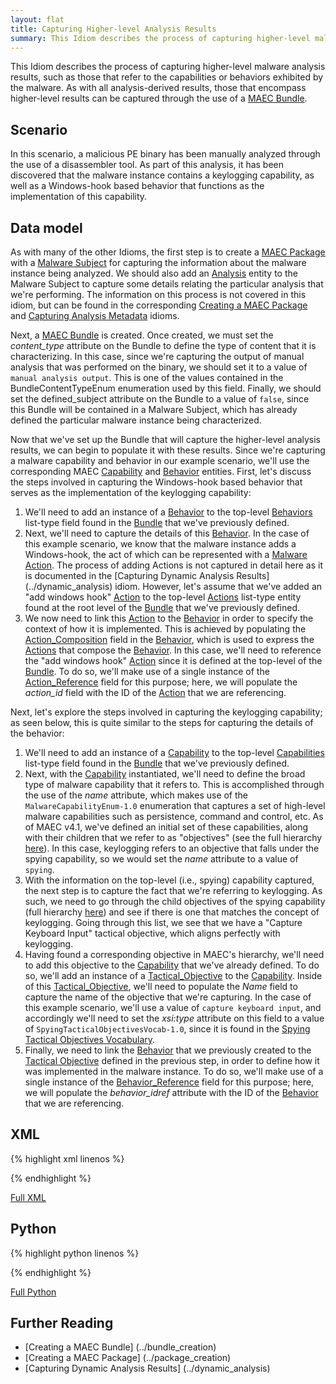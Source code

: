 ```yaml
---
layout: flat
title: Capturing Higher-level Analysis Results
summary: This Idiom describes the process of capturing higher-level malware analysis results, such as those that refer to the capabilities or behaviors exhibited by the malware.
---
```


This Idiom describes the process of capturing higher-level malware analysis results, such as those that refer to the capabilities or behaviors exhibited by the malware. As with all analysis-derived results, those that encompass higher-level results can be captured through the use of a [MAEC Bundle](/data-model/{{site.current_version}}/maecBundle/BundleType). 

## Scenario

In this scenario, a malicious PE binary has been manually analyzed through the use of a disassembler tool. As part of this analysis, it has been discovered that the malware instance contains a keylogging capability, as well as a Windows-hook based behavior that functions as the implementation of this capability.

## Data model
As with many of the other Idioms, the first step is to create a [MAEC Package](/data-model/{{site.current_version}}/maecPackage/PackageType) with a [Malware Subject](/data-model/{{site.current_version}}/maecPackage/MalwareSubjectType) for capturing the information about the malware instance being analyzed. We should also add an [Analysis](/data-model/{{site.current_version}}/maecPackage/AnalysisType) entity to the Malware Subject to capture some details relating the particular analysis that we're performing. The information on this process is not covered in this idiom, but can be found in the corresponding [Creating a MAEC Package](../package_creation) and [Capturing Analysis Metadata](../analysis_metadata) idioms.

Next, a [MAEC Bundle](/data-model/{{site.current_version}}/maecBundle/BundleType) is created. Once created, we must set the *content_type* attribute on the Bundle to define the type of content that it is characterizing.  In this case, since we're capturing the output of manual analysis that was performed on the binary, we should set it to a value of `manual analysis output`. This is one of the values contained in the BundleContentTypeEnum enumeration used by this field. Finally, we should set the defined_subject attribute on the Bundle to a value of `false`, since this Bundle will be contained in a Malware Subject, which has already defined the particular malware instance being characterized.

Now that we've set up the Bundle that will capture the higher-level analysis results, we can begin to populate it with these results. Since we're capturing a malware capability and behavior in our example scenario, we'll use the corresponding MAEC [Capability](/data-model/{{site.current_version}}/maecBundle/CapabilityType) and [Behavior](/data-model/{{site.current_version}}/maecBundle/BehaviorType) entities. First, let's discuss the steps involved in capturing the Windows-hook based behavior that serves as the implementation of the keylogging capability:

1.	We'll need to add an instance of a [Behavior](/data-model/{{site.current_version}}/maecBundle/BehaviorType) to the top-level [Behaviors](/data-model/{{site.current_version}}/maecBundle/BehaviorListType) list-type field found in the [Bundle](/data-model/{{site.current_version}}/maecBundle/BundleType) that we've previously defined.
2.	Next, we'll need to capture the details of this [Behavior](/data-model/{{site.current_version}}/maecBundle/BehaviorType). In the case of this example scenario, we know that the malware instance adds a Windows-hook, the act of which can be represented with a [Malware Action](/data-model/{{site.current_version}}/maecBundle/MalwareActionType). The process of adding Actions is not captured in detail here as it is documented in the [Capturing Dynamic Analysis Results] (../dynamic_analysis) idiom. However, let's assume that we've added an "add windows hook" [Action](/data-model/{{site.current_version}}/maecBundle/MalwareActionType) to the top-level [Actions](/data-model/{{site.current_version}}/maecBundle/ActionListType) list-type entity found at the root level of the [Bundle](/data-model/{{site.current_version}}/maecBundle/BundleType) that we've previously defined. 
3.	We now need to link this [Action](/data-model/{{site.current_version}}/maecBundle/MalwareActionType) to the [Behavior](/data-model/{{site.current_version}}/maecBundle/BehaviorType) in order to specify the context of how it is implemented. This is achieved by populating the [Action_Composition](/data-model/{{site.current_version}}/maecBundle/BehavioralActionsType) field in the [Behavior](/data-model/{{site.current_version}}/maecBundle/BehaviorType), which is used to express the [Actions](/data-model/{{site.current_version}}/maecBundle/MalwareActionType) that compose the [Behavior](/data-model/{{site.current_version}}/maecBundle/BehaviorType). In this case, we'll need to reference the "add windows hook" [Action](/data-model/{{site.current_version}}/maecBundle/MalwareActionType) since it is defined at the top-level of the [Bundle](/data-model/{{site.current_version}}/maecBundle/BundleType). To do so, we'll make use of a single instance of the  [Action_Reference](/data-model/{{site.current_version}}/maecBundle/BehavioralActionReferenceType) field for this purpose; here, we will populate the *action_id* field with the ID of the [Action](/data-model/{{site.current_version}}/maecBundle/MalwareActionType) that we are referencing.

Next, let's explore the steps involved in capturing the keylogging capability; as seen below, this is quite similar to the steps for capturing the details of the behavior:

1.	We'll need to add an instance of a [Capability](/data-model/{{site.current_version}}/maecBundle/CapabilityType) to the top-level [Capabilities](/data-model/{{site.current_version}}/maecBundle/CapabilityListType) list-type field found in the [Bundle](/data-model/{{site.current_version}}/maecBundle/BundleType) that we've previously defined. 
2.	Next, with the [Capability](/data-model/{{site.current_version}}/maecBundle/CapabilityType) instantiated, we'll need to define the broad type of malware capability that it refers to. This is accomplished through the use of the *name* attribute, which makes use of the `MalwareCapabilityEnum-1.0` enumeration that captures a set of high-level malware capabilities such as persistence, command and control, etc. As of MAEC v4.1, we've defined an initial set of these capabilities, along with their children that we refer to as "objectives" (see the full hierarchy [here](https://github.com/MAECProject/schemas/wiki/Malware-Capabilities)). In this case, keylogging refers to an objective that falls under the spying capability, so we would set the *name* attribute to a value of `spying`.
3.	With the information on the top-level (i.e., spying) capability captured, the next step is to capture the fact that we're referring to keylogging. As such, we need to go through the child objectives of the spying capability (full hierarchy [here](https://github.com/MAECProject/schemas/wiki/Malware-Capabilities)) and see if there is one that matches the concept of keylogging. Going through this list, we see that we have a "Capture Keyboard Input" tactical objective, which aligns perfectly with keylogging.  
4.	Having found a corresponding objective in MAEC's hierarchy, we'll need to add this objective to the [Capability](/data-model/{{site.current_version}}/maecBundle/CapabilityType) that we've already defined. To do so, we'll add an instance of a [Tactical_Objective](/data-model/{{site.current_version}}/maecBundle/CapabilityObjectiveType) to the [Capability](/data-model/{{site.current_version}}/maecBundle/CapabilityType). Inside of this [Tactical_Objective](/data-model/{{site.current_version}}/maecBundle/CapabilityObjectiveType), we'll need to populate the *Name* field to capture the name of the objective that we're capturing. In the case of this example scenario, we'll use a value of `capture keyboard input`, and accordingly we'll need to set the *xsi:type* attribute on this field to a value of `SpyingTacticalObjectivesVocab-1.0`, since it is found in the [Spying Tactical Objectives Vocabulary](/data-model/{{site.current_version}}/maecVocabs/SpyingTacticalObjectivesVocab-1.0/).
5.	Finally, we need to link the [Behavior](/data-model/{{site.current_version}}/maecBundle/BehaviorType) that we previously created to the  [Tactical Objective](/data-model/{{site.current_version}}/maecBundle/CapabilityObjectiveType) defined in the previous step, in order to define how it was implemented in the malware instance. To do so, we'll make use of a single instance of the  [Behavior_Reference](/data-model/{{site.current_version}}/maecBundle/BehaviorReferenceType) field for this purpose; here, we will populate the *behavior_idref* attribute with the ID of the [Behavior](/data-model/{{site.current_version}}/maecBundle/BehaviorType) that we are referencing.


## XML

{% highlight xml linenos %}

{% endhighlight %}

[Full XML](maec_higher_level_analysis.xml)
## Python

{% highlight python linenos %}

{% endhighlight %}

[Full Python](maec_higher_level_analysis.py)

## Further Reading
* [Creating a MAEC Bundle] (../bundle_creation)
* [Creating a MAEC Package] (../package_creation)
* [Capturing Dynamic Analysis Results] (../dynamic_analysis)